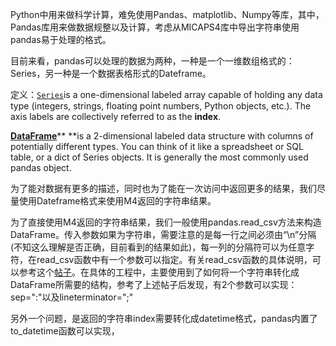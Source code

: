 Python中用来做科学计算，难免使用Pandas、matplotlib、Numpy等库，其中，Pandas库用来做数据规整以及计算，考虑从MICAPS4库中导出字符串使用pandas易于处理的格式。

目前来看，pandas可以处理的数据为两种，一种是一个一维数组格式的：Series，另一种是一个数据表格形式的Dateframe。

定义：[`Series`](https://pandas.pydata.org/pandas-docs/stable/reference/api/pandas.Series.html#pandas.Series)is a one-dimensional labeled array capable of holding any data type \(integers, strings, floating point numbers, Python objects, etc.\). The axis labels are collectively referred to as the **index**.

[**DataFrame**](https://pandas.pydata.org/pandas-docs/stable/getting_started/dsintro.html#dsintro)** **is a 2-dimensional labeled data structure with columns of potentially different types. You can think of it like a spreadsheet or SQL table, or a dict of Series objects. It is generally the most commonly used pandas object.

为了能对数据有更多的描述，同时也为了能在一次访问中返回更多的结果，我们尽量使用Dateframe格式来使用M4返回的字符串结果。

为了直接使用M4返回的字符串结果，我们一般使用pandas.read\_csv方法来构造DataFrame。传入参数如果为字符串，需要注意的是每一行之间必须由“\n”分隔\(不知这么理解是否正确，目前看到的结果如此\)，每一列的分隔符可以为任意字符，在read\_csv函数中有一个参数可以指定。有关read\_csv函数的具体说明，可以参考这个[帖子](https://www.cnblogs.com/datablog/p/6127000.html)。在具体的工程中，主要使用到了如何将一个字符串转化成DataFrame所需要的结构，参考了上述帖子后发现，有2个参数可以实现：sep=":"以及lineterminator=";"

另外一个问题，是返回的字符串index需要转化成datetime格式，pandas内置了to\_datetime函数可以实现，

